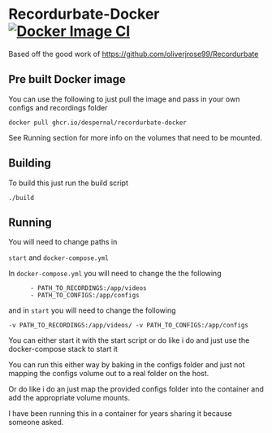 # Recordurbate-Docker [![Docker Image CI](https://github.com/Despernal/Recordurbate-Docker/actions/workflows/docker-image.yml/badge.svg)](https://github.com/Despernal/Recordurbate-Docker/actions/workflows/docker-image.yml)

Based off the good work of https://github.com/oliverjrose99/Recordurbate

## Pre built Docker image

You can use the following to just pull the image and pass in your own configs and recordings folder

`docker pull ghcr.io/despernal/recordurbate-docker`

See Running section for more info on the volumes that need to be mounted.

## Building
To build this just run the build script

`./build`

## Running
You will need to change paths in

`start` and 
`docker-compose.yml` 

In `docker-compose.yml` you will need to change the the following

```   
      - PATH_TO_RECORDINGS:/app/videos
      - PATH_TO_CONFIGS:/app/configs
```
and in `start` you will need to change the following

```
-v PATH_TO_RECORDINGS:/app/videos/ -v PATH_TO_CONFIGS:/app/configs
```

You can either start it with the start script or do like i do and just use the docker-compose stack to start it

You can run this either way by baking in the configs folder and just not mapping the configs volume out to a real folder on the host.

Or do like i do an just map the provided configs folder into the container and add the appropriate volume mounts.

I have been running this in a container for years sharing it because someone asked.









